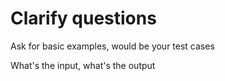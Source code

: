 # Clarify questions

Ask for basic examples, would be your test cases

What's the input, what's the output
